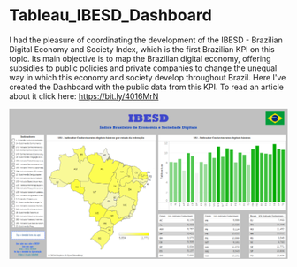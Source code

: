 # Tableau_IBESD_Dashboard

I had the pleasure of coordinating the development of the IBESD - Brazilian Digital Economy and Society Index, which is the first Brazilian KPI on this topic. Its main objective is to map the Brazilian digital economy, offering subsidies to public policies and private companies to change the unequal way in which this economy and society develop throughout Brazil. Here I've created the Dashboard with the public data from this KPI. To read an article about it click here: https://bit.ly/4016MrN

[![Dashboard](https://github.com/ronniealdrin/Tableau_IBESD_Dashboard/blob/main/IBESD%20Dashboard.png)](
https://public.tableau.com/views/IBESDDashboard/Dashboard?:language=pt-BR&publish=yes&:display_count=n&:origin=viz_share_link)

